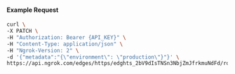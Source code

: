 <!-- Code generated for API Clients. DO NOT EDIT. -->

#### Example Request

```bash
curl \
-X PATCH \
-H "Authorization: Bearer {API_KEY}" \
-H "Content-Type: application/json" \
-H "Ngrok-Version: 2" \
-d '{"metadata":"{\"environment\": \"production\"}"}' \
https://api.ngrok.com/edges/https/edghts_2bV9dIsTNSn3NbjZmJfrkmuNdFd/routes/edghtsrt_2bV9dKRTTZk8Sk0UlcYzZBgNFNb
```
